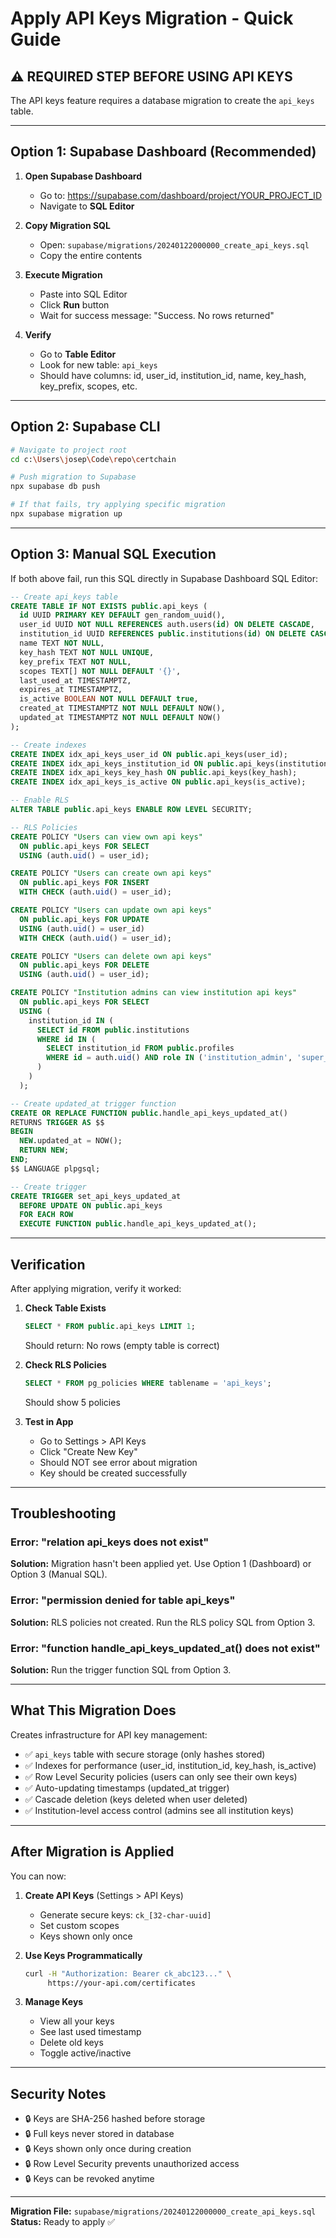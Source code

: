 # Apply API Keys Migration - Quick Guide

## ⚠️ **REQUIRED STEP BEFORE USING API KEYS**

The API keys feature requires a database migration to create the `api_keys` table.

---

## Option 1: Supabase Dashboard (Recommended)

1. **Open Supabase Dashboard**

   - Go to: https://supabase.com/dashboard/project/YOUR_PROJECT_ID
   - Navigate to **SQL Editor**

2. **Copy Migration SQL**

   - Open: `supabase/migrations/20240122000000_create_api_keys.sql`
   - Copy the entire contents

3. **Execute Migration**

   - Paste into SQL Editor
   - Click **Run** button
   - Wait for success message: "Success. No rows returned"

4. **Verify**
   - Go to **Table Editor**
   - Look for new table: `api_keys`
   - Should have columns: id, user_id, institution_id, name, key_hash, key_prefix, scopes, etc.

---

## Option 2: Supabase CLI

```bash
# Navigate to project root
cd c:\Users\josep\Code\repo\certchain

# Push migration to Supabase
npx supabase db push

# If that fails, try applying specific migration
npx supabase migration up
```

---

## Option 3: Manual SQL Execution

If both above fail, run this SQL directly in Supabase Dashboard SQL Editor:

```sql
-- Create api_keys table
CREATE TABLE IF NOT EXISTS public.api_keys (
  id UUID PRIMARY KEY DEFAULT gen_random_uuid(),
  user_id UUID NOT NULL REFERENCES auth.users(id) ON DELETE CASCADE,
  institution_id UUID REFERENCES public.institutions(id) ON DELETE CASCADE,
  name TEXT NOT NULL,
  key_hash TEXT NOT NULL UNIQUE,
  key_prefix TEXT NOT NULL,
  scopes TEXT[] NOT NULL DEFAULT '{}',
  last_used_at TIMESTAMPTZ,
  expires_at TIMESTAMPTZ,
  is_active BOOLEAN NOT NULL DEFAULT true,
  created_at TIMESTAMPTZ NOT NULL DEFAULT NOW(),
  updated_at TIMESTAMPTZ NOT NULL DEFAULT NOW()
);

-- Create indexes
CREATE INDEX idx_api_keys_user_id ON public.api_keys(user_id);
CREATE INDEX idx_api_keys_institution_id ON public.api_keys(institution_id);
CREATE INDEX idx_api_keys_key_hash ON public.api_keys(key_hash);
CREATE INDEX idx_api_keys_is_active ON public.api_keys(is_active);

-- Enable RLS
ALTER TABLE public.api_keys ENABLE ROW LEVEL SECURITY;

-- RLS Policies
CREATE POLICY "Users can view own api keys"
  ON public.api_keys FOR SELECT
  USING (auth.uid() = user_id);

CREATE POLICY "Users can create own api keys"
  ON public.api_keys FOR INSERT
  WITH CHECK (auth.uid() = user_id);

CREATE POLICY "Users can update own api keys"
  ON public.api_keys FOR UPDATE
  USING (auth.uid() = user_id)
  WITH CHECK (auth.uid() = user_id);

CREATE POLICY "Users can delete own api keys"
  ON public.api_keys FOR DELETE
  USING (auth.uid() = user_id);

CREATE POLICY "Institution admins can view institution api keys"
  ON public.api_keys FOR SELECT
  USING (
    institution_id IN (
      SELECT id FROM public.institutions
      WHERE id IN (
        SELECT institution_id FROM public.profiles
        WHERE id = auth.uid() AND role IN ('institution_admin', 'super_admin')
      )
    )
  );

-- Create updated_at trigger function
CREATE OR REPLACE FUNCTION public.handle_api_keys_updated_at()
RETURNS TRIGGER AS $$
BEGIN
  NEW.updated_at = NOW();
  RETURN NEW;
END;
$$ LANGUAGE plpgsql;

-- Create trigger
CREATE TRIGGER set_api_keys_updated_at
  BEFORE UPDATE ON public.api_keys
  FOR EACH ROW
  EXECUTE FUNCTION public.handle_api_keys_updated_at();
```

---

## Verification

After applying migration, verify it worked:

1. **Check Table Exists**

   ```sql
   SELECT * FROM public.api_keys LIMIT 1;
   ```

   Should return: No rows (empty table is correct)

2. **Check RLS Policies**

   ```sql
   SELECT * FROM pg_policies WHERE tablename = 'api_keys';
   ```

   Should show 5 policies

3. **Test in App**
   - Go to Settings > API Keys
   - Click "Create New Key"
   - Should NOT see error about migration
   - Key should be created successfully

---

## Troubleshooting

### Error: "relation api_keys does not exist"

**Solution:** Migration hasn't been applied yet. Use Option 1 (Dashboard) or Option 3 (Manual SQL).

### Error: "permission denied for table api_keys"

**Solution:** RLS policies not created. Run the RLS policy SQL from Option 3.

### Error: "function handle_api_keys_updated_at() does not exist"

**Solution:** Run the trigger function SQL from Option 3.

---

## What This Migration Does

Creates infrastructure for API key management:

- ✅ `api_keys` table with secure storage (only hashes stored)
- ✅ Indexes for performance (user_id, institution_id, key_hash, is_active)
- ✅ Row Level Security policies (users can only see their own keys)
- ✅ Auto-updating timestamps (updated_at trigger)
- ✅ Cascade deletion (keys deleted when user deleted)
- ✅ Institution-level access control (admins see all institution keys)

---

## After Migration is Applied

You can now:

1. **Create API Keys** (Settings > API Keys)

   - Generate secure keys: `ck_[32-char-uuid]`
   - Set custom scopes
   - Keys shown only once

2. **Use Keys Programmatically**

   ```bash
   curl -H "Authorization: Bearer ck_abc123..." \
        https://your-api.com/certificates
   ```

3. **Manage Keys**
   - View all your keys
   - See last used timestamp
   - Delete old keys
   - Toggle active/inactive

---

## Security Notes

- 🔒 Keys are SHA-256 hashed before storage
- 🔒 Full keys never stored in database
- 🔒 Keys shown only once during creation
- 🔒 Row Level Security prevents unauthorized access
- 🔒 Keys can be revoked anytime

---

**Migration File:** `supabase/migrations/20240122000000_create_api_keys.sql`
**Status:** Ready to apply ✅
